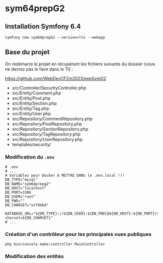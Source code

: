 # sym64prepG2

## Installation Symfony 6.4

    symfony new sym64prepG2 --version=lts --webapp

## Base du projet

On redémarre le projet en récupérant les fichiers suivants du dossier (vous ne devrez pas le faire dans le TI) :

https://github.com/WebDevCF2m2023/exeSymG2

- src/Controller/SecurityController.php
- src/Entity/Comment.php
- src/Entity/Post.php
- src/Entity/Section.php
- src/Entity/Tag.php
- src/Entity/User.php
- src/Repository/CommentRepository.php
- src/Repository/PostRepository.php
- src/Repository/SectionRepository.php
- src/Repository/TagRepository.php
- src/Repository/UserRepository.php
- templates/security/

### Modification du `.env`

```env
# .env
# ...
# Variables pour Docker A METTRE DANS le .env.local !!!
DB_TYPE="mysql"
DB_NAME="sym64prepg2"
DB_HOST="localhost"
DB_PORT=3306
DB_USER="root"
DB_PWD=""
DB_CHARSET="utf8mb4"

DATABASE_URL="${DB_TYPE}://${DB_USER}:${DB_PWD}@${DB_HOST}:${DB_PORT}/${DB_NAME}?charset=${DB_CHARSET}"
# ...
```

### Création d'un contrôleur pour les principales vues publiques

    php bin/console make:controller MainController

### Modification des entités

